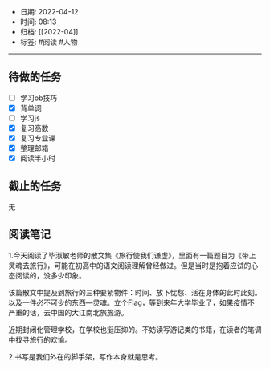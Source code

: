 - 日期: 2022-04-12
- 时间: 08:13
- 归档: [[2022-04]]
- 标签: #阅读 #人物 
---

## 待做的任务

- [ ] 学习ob技巧
- [x] 背单词
- [ ] 学习js
- [x] 复习高数
- [x] 复习专业课
- [x] 整理邮箱
- [x] 阅读半小时

## 截止的任务

无

## 阅读笔记

1.今天阅读了毕淑敏老师的散文集《旅行使我们谦虚》，里面有一篇题目为《带上灵魂去旅行》，可能在初高中的语文阅读理解曾经做过。但是当时是抱着应试的心态阅读的，没多少印象。

该篇散文中提及到旅行的三种要紧物件：时间、放下忧愁、活在身体的此时此刻。以及一件必不可少的东西—灵魂。立个Flag，等到来年大学毕业了，如果疫情不严重的话，去中国的大江南北旅旅游。

近期封闭化管理学校，在学校也挺压抑的。不妨读写游记类的书籍，在读者的笔调中找寻旅行的欢愉。


2.书写是我们外在的脚手架，写作本身就是思考。